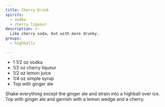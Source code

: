```yaml
---
title: Cherry Drink
spirits:
  - vodka
  - cherry liqueur
description: >-
  Like cherry soda, but with more drunky.
groups:
  - highballs

---
```


- 1 1/2 oz vodka
- 1/2 oz cherry liqueur
- 1/2 oz lemon juice
- 1/4 oz simple syrup
- Top with ginger ale

Shake everything except the ginger ale and strain into a highball over ice.  Top with ginger ale and garnish with a lemon wedge and a cherry.